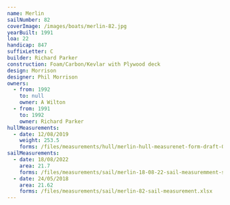 ```yaml
---
name: Merlin
sailNumber: 82
coverImage: /images/boats/merlin-82.jpg
yearBuilt: 1991
loa: 22
handicap: 847
suffixLetter: C
builder: Richard Parker
construction: Foam/Carbon/Kevlar with Plywood deck
design: Morrison
designer: Phil Morrison
owners:
  - from: 1992
    to: null
    owner: A Wilton
  - from: 1991
    to: 1992
    owner: Richard Parker
hullMeasurements:
  - date: 12/08/2019
    weight: 253.5
    forms: /files/measurements/hull/merlin-hull-measurenet-form-draft-01.xlsx
sailMeasurements:
  - date: 18/08/2022
    area: 21.7
    forms: /files/measurements/sail/merlin-18-08-22-sail-measuremment-spreadsheet-03.xlsx
  - date: 24/05/2018
    area: 21.62
    forms: /files/measurements/sail/merlin-82-sail-measurement.xlsx
---
```

